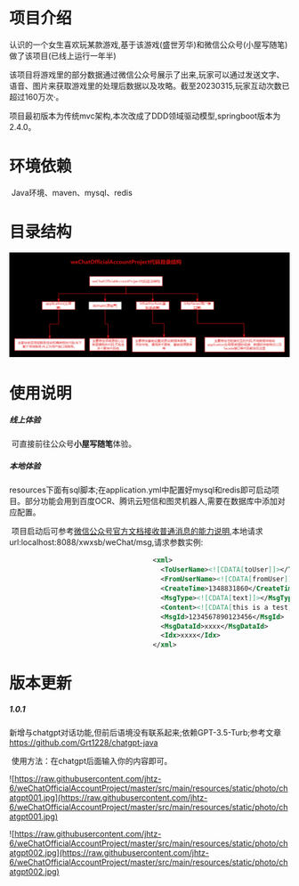 # 项目介绍

​    认识的一个女生喜欢玩某款游戏,基于该游戏(盛世芳华)和微信公众号(小屋写随笔)做了该项目(已线上运行一年半)

​    该项目将游戏里的部分数据通过微信公众号展示了出来,玩家可以通过发送文字、语音、图片来获取游戏里的处理后数据以及攻略。截至20230315,玩家互动次数已超过160万次·。

​    项目最初版本为传统mvc架构,本次改成了DDD领域驱动模型,springboot版本为2.4.0。

# 环境依赖

​    Java环境、maven、mysql、redis

# 目录结构

![DDD领域驱动设计代码结构](https://raw.githubusercontent.com/jhtz-6/weChatOfficialAccountProject/master/src/main/resources/static/photo/DDD01.jpg)

# 使用说明

#####     线上体验

​    可直接前往公众号**小屋写随笔**体验。

#####     本地体验

​    resources下面有sql脚本;在application.yml中配置好mysql和redis即可启动项目。部分功能会用到百度OCR、腾讯云短信和图灵机器人,需要在数据库中添加对应配置。

​    项目启动后可参考[微信公众号官方文档接收普通消息的能力说明](https://developers.weixin.qq.com/doc/offiaccount/Message_Management/Receiving_standard_messages.html),本地请求url:localhost:8088/xwxsb/weChat/msg,请求参数实例:

```xml
                                    <xml>
                                      <ToUserName><![CDATA[toUser]]></ToUserName>
                                      <FromUserName><![CDATA[fromUser]]></FromUserName>
                                      <CreateTime>1348831860</CreateTime>
                                      <MsgType><![CDATA[text]]></MsgType>
                                      <Content><![CDATA[this is a test]]></Content>
                                      <MsgId>1234567890123456</MsgId>
                                      <MsgDataId>xxxx</MsgDataId>
                                      <Idx>xxxx</Idx>
                                    </xml>
```

# 版本更新

##### 1.0.1

​    新增与chatgpt对话功能,但前后语境没有联系起来;依赖GPT-3.5-Turb;参考文章 https://github.com/Grt1228/chatgpt-java

​    使用方法：在chatgpt后面输入你的内容即可。

![https://raw.githubusercontent.com/jhtz-6/weChatOfficialAccountProject/master/src/main/resources/static/photo/chatgpt001.jpg](https://raw.githubusercontent.com/jhtz-6/weChatOfficialAccountProject/master/src/main/resources/static/photo/chatgpt001.jpg)

![https://raw.githubusercontent.com/jhtz-6/weChatOfficialAccountProject/master/src/main/resources/static/photo/chatgpt002.jpg](https://raw.githubusercontent.com/jhtz-6/weChatOfficialAccountProject/master/src/main/resources/static/photo/chatgpt002.jpg)

